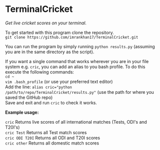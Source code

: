 # TerminalCricket
_Get live cricket scores on your terminal._

To get started with this program clone the repository. </br>
`git clone https://github.com/imrankhan17/TerminalCricket.git`

You can run the program by simply running `python results.py` (assuming you are in the same directory as the script).

If you want a single command that works wherever you are in your file system e.g. `cric`, you can add an alias to you bash profile.  To do this execute the following commands: </br>
`cd ~` </br>
`vim .bash_profile` (or use your preferred text editor)</br>
Add the line: `alias cric="python /path/to/repo/TerminalCricket/results.py"` (use the path for where you saved the GitHub repo) </br>
Save and exit and run `cric` to check it works.

__Example usage:__

`cric` Returns live scores of all international matches (Tests, ODI's and T20I's)</br>
`cric Test` Returns all Test match scores</br>
`cric ODI T20I` Returns all ODI and T20I scores</br>
`cric other` Returns all domestic match scores
